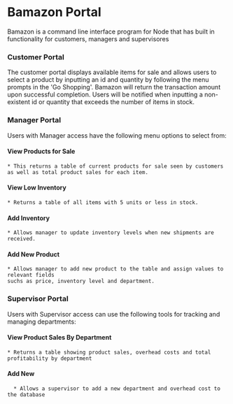# Bamazon Portal
Bamazon is a command line interface program for Node that has built in functionality for customers, managers and supervisores

### Customer Portal
The customer portal displays available items for sale and allows users to select a product by inputting an id and quantity by following the menu prompts in the 'Go Shopping'.  Bamazon will return the transaction amount upon successful completion.  Users will be notified when inputting a non-existent id or quantity that exceeds the number of items in stock.

### Manager Portal
Users with Manager access have the following menu options to select from:
  #### View Products for Sale
    * This returns a table of current products for sale seen by customers 
    as well as total product sales for each item.
  
  #### View Low Inventory
    * Returns a table of all items with 5 units or less in stock.
  
  #### Add Inventory
    * Allows manager to update inventory levels when new shipments are received.
  
  #### Add New Product
    * Allows manager to add new product to the table and assign values to relevant fields
    suchs as price, inventory level and department.
    
 ### Supervisor Portal
 Users with Supervisor access can use the following tools for tracking
 and managing departments:
  #### View Product Sales By Department
    * Returns a table showing product sales, overhead costs and total
    profitability by department
    
  #### Add New
      * Allows a supervisor to add a new department and overhead cost to the database
  
